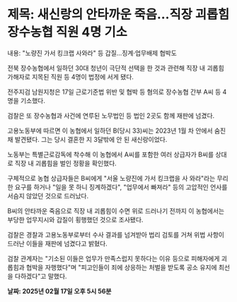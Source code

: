 # **제목: 새신랑의 안타까운 죽음…직장 괴롭힘 장수농협 직원 4명 기소**

  내용: "노량진 가서 킹크랩 사와라" 등 갑질…징계·업무배제 협박도  

전북 장수농협에서 일하던 30대 청년이 극단적 선택을 한 것과 관련해 직장 내 괴롭힘 가해자로 지목된 직원 등 4명이 법정에 서게 됐다.  

전주지검 남원지청은 17일 근로기준법 위반 및 협박 등 혐의로 장수농협 간부 A씨 등 4명을 기소했다.  

검찰은 또 장수농협과 사건에 연루된 노무법인 등 법인 2곳도 함께 재판에 넘겼다.  

고용노동부에 따르면 이 농협에서 일하던 B(당시 33)씨는 2023년 1월 차 안에서 숨진 채 발견됐다. 그는 당시 결혼한 지 3달밖에 안 된 새신랑이었다.  

노동부는 특별근로감독에 착수해 이 농협에서 A씨를 포함한 여러 상급자가 B씨를 상대로 직장 내 괴롭힘을 벌인 정황을 확인했다.  

구체적으로 농협 상급자들은 B씨에게 "서울 노량진에 가서 킹크랩을 사 와라"라는 무리한 요구를 하거나 "일을 못 하니 징계하겠다", "업무에서 빠져라" 등의 고압적인 언사를 서슴지 않았던 것으로 드러났다.  

B씨의 안타까운 죽음으로 직장 내 괴롭힘이 수면 위로 드러나기 전까지 이 농협에서는 부당한 업무지시와 갑질이 횡행했던 것으로 조사됐다.  

검찰은 경찰과 고용노동부로부터 수사 결과를 넘겨받아 법리 검토를 거쳐 위법 사항이 드러난 이들을 재판에 넘겼다고 밝혔다.  

검찰 관계자는 "기소된 이들은 업무가 만족스럽지 못하다는 이유 등으로 피해자에게 괴롭힘과 협박을 자행했다"며 "피고인들이 죄에 상응하는 처벌을 받도록 공소 유지에 최선을 다하겠다"고 말했다.

  **날짜: 2025년 02월 17일 오후 5시 56분**